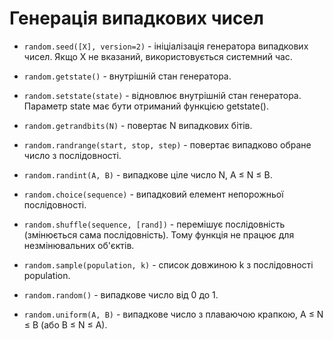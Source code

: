 # Генерація випадкових чисел

- `random.seed([X], version=2)` - ініціалізація генератора випадкових чисел. Якщо X не вказаний, використовується системний час.

- `random.getstate()` - внутрішній стан генератора.

- `random.setstate(state)` - відновлює внутрішній стан генератора. Параметр state має бути отриманий функцією getstate().

- `random.getrandbits(N)` - повертає N випадкових бітів.

- `random.randrange(start, stop, step)` - повертає випадково обране число з послідовності.

- `random.randint(A, B)` - випадкове ціле число N, A ≤ N ≤ B.

- `random.choice(sequence)` - випадковий елемент непорожньої послідовності.

- `random.shuffle(sequence, [rand])` - перемішує послідовність (змінюється сама послідовність). Тому функція не працює для незмінювальних об'єктів.

- `random.sample(population, k)` - список довжиною k з послідовності population.

- `random.random()` - випадкове число від 0 до 1.

- `random.uniform(A, B)` - випадкове число з плаваючою крапкою, A ≤ N ≤ B (або B ≤ N ≤ A).
